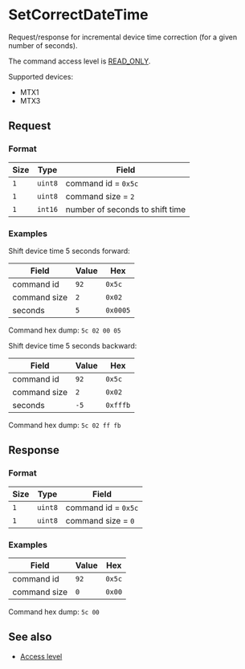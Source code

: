 # SetCorrectDateTime

Request/response for incremental device time correction (for a given number of seconds).

The command access level is [READ_ONLY](../basics.md#command-access-level).

Supported devices:
- MTX1
- MTX3


## Request

### Format

| Size | Type    | Field                           |
| ---- | ------- | ------------------------------- |
| `1`  | `uint8` | command id = `0x5c`             |
| `1`  | `uint8` | command size = `2`              |
| `1`  | `int16` | number of seconds to shift time |

### Examples

Shift device time 5 seconds forward:

| Field        | Value | Hex      |
| ------------ | ----- | -------- |
| command id   | `92`  | `0x5c`   |
| command size | `2`   | `0x02`   |
| seconds      | `5`   | `0x0005` |

Command hex dump: `5c 02 00 05`

Shift device time 5 seconds backward:

| Field        | Value | Hex      |
| ------------ | ----- | -------- |
| command id   | `92`  | `0x5c`   |
| command size | `2`   | `0x02`   |
| seconds      | `-5`  | `0xfffb` |

Command hex dump: `5c 02 ff fb`


## Response

### Format

| Size | Type    | Field               |
| ---- | ------- | ------------------- |
| `1`  | `uint8` | command id = `0x5c` |
| `1`  | `uint8` | command size = `0`  |

### Examples

| Field        | Value | Hex    |
| ------------ | ----- | ------ |
| command id   | `92`  | `0x5c` |
| command size | `0`   | `0x00` |

Command hex dump: `5c 00`


## See also

* [Access level](../basics.md#command-access-level)
